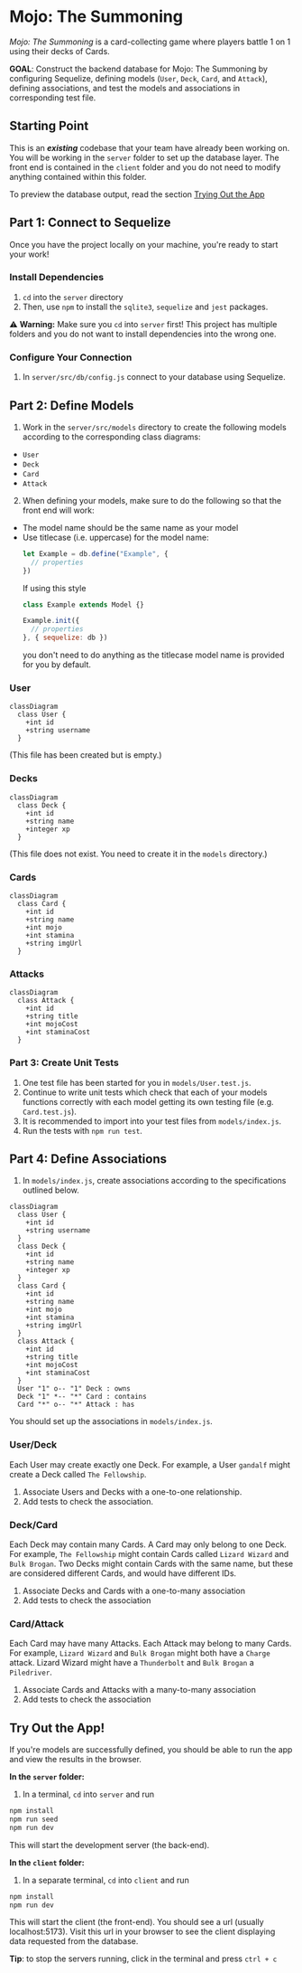 <!-- ![logo](https://user-images.githubusercontent.com/44912347/202296600-c5f247d6-9616-49db-88f0-38433429d781.jpg) -->

# Mojo: The Summoning

_Mojo: The Summoning_ is a card-collecting game where players battle 1 on 1 using their decks of Cards.

**GOAL**: Construct the backend database for Mojo: The Summoning by configuring Sequelize, defining models (`User`, `Deck`, `Card`, and `Attack`), defining associations, and test the models and associations in corresponding test file.

## Starting Point

This is an ***existing*** codebase that your team have already been working on. You will be working in the `server` folder to set up the database layer. The front end is contained in the `client` folder and you do not need to modify anything contained within this folder.

To preview the database output, read the section [Trying Out the App](./README.md#try-out-the-app)

## Part 1: Connect to Sequelize

Once you have the project locally on your machine, you're ready to start your work!

### Install Dependencies

1.  `cd` into the `server` directory
2. Then, use `npm` to install the `sqlite3`, `sequelize` and `jest` packages.

⚠️ **Warning:** Make sure you `cd` into `server` first! This project has multiple folders and you do not want to install dependencies into the wrong one.

### Configure Your Connection

1. In `server/src/db/config.js` connect to your database using Sequelize.

## Part 2: Define Models

1. Work in the `server/src/models` directory to create the following models according to the corresponding class diagrams:
  - `User`
  - `Deck`
  - `Card`
  - `Attack`
2. When defining your models, make sure to do the following so that the front end will work:
  - The model name should be the same name as your model
  - Use titlecase (i.e. uppercase) for the model name:
    ```javascript
    let Example = db.define("Example", {
      // properties
    })
    ```
    If using this style
    ```js
    class Example extends Model {}
    
    Example.init({
      // properties
    }, { sequelize: db })
    ```
    you don't need to do anything as the titlecase model name is provided for you by default.

### User

```mermaid
classDiagram
  class User {
    +int id
    +string username
  }
```

(This file has been created but is empty.)

### Decks

```mermaid
classDiagram
  class Deck {
    +int id
    +string name
    +integer xp
  }
```

(This file does not exist. You need to create it in the `models` directory.)

### Cards

```mermaid
classDiagram
  class Card {
    +int id
    +string name
    +int mojo
    +int stamina
    +string imgUrl
  }
```

### Attacks

```mermaid
classDiagram
  class Attack {
    +int id
    +string title
    +int mojoCost
    +int staminaCost
  }
```

### Part 3: Create Unit Tests

1. One test file has been started for you in `models/User.test.js`.
2. Continue to write unit tests which check that each of your models functions correctly with each model getting its own testing file (e.g. `Card.test.js`).
3. It is recommended to import into your test files from `models/index.js`. 
4. Run the tests with `npm run test`.

## Part 4: Define Associations
1. In `models/index.js`, create associations according to the specifications outlined below.

```mermaid
classDiagram
  class User {
    +int id
    +string username
  }
  class Deck {
    +int id
    +string name
    +integer xp
  }
  class Card {
    +int id
    +string name
    +int mojo
    +int stamina
    +string imgUrl
  }
  class Attack {
    +int id
    +string title
    +int mojoCost
    +int staminaCost
  }
  User "1" o-- "1" Deck : owns
  Deck "1" *-- "*" Card : contains
  Card "*" o-- "*" Attack : has
```

You should set up the associations in `models/index.js`.

### User/Deck

Each User may create exactly one Deck. For example, a User `gandalf` might create a Deck called `The Fellowship`.

1. Associate Users and Decks with a one-to-one relationship.
2.  Add tests to check the association.

### Deck/Card

Each Deck may contain many Cards. A Card may only belong to one Deck. For example,  `The Fellowship` might contain Cards called `Lizard Wizard` and `Bulk Brogan`. Two Decks might contain Cards with the same name, but these are considered different Cards, and would have different IDs.

1. Associate Decks and Cards with a one-to-many association
2. Add tests to check the association

### Card/Attack

Each Card may have many Attacks. Each Attack may belong to many Cards. For example, `Lizard Wizard` and `Bulk Brogan` might both have a `Charge` attack. Lizard Wizard might have a `Thunderbolt` and `Bulk Brogan` a `Piledriver`.

1. Associate Cards and Attacks with a many-to-many association
2. Add tests to check the association
 
## Try Out the App!
 
If you're models are successfully defined, you should be able to run the app and view the results in the browser.

**In the `server` folder:**

1. In a terminal, `cd` into `server` and run
  ```bash
  npm install
  npm run seed
  npm run dev
  ```
 This will start the development server (the back-end).

**In the `client` folder:**

1. In a separate terminal, `cd` into `client` and run
  ```bash
  npm install
  npm run dev
  ```
This will start the client (the front-end). You should see a url (usually localhost:5173). Visit this url in your browser to see the client displaying data requested from the database.

**Tip**: to stop the servers running, click in the terminal and press `ctrl + c`
